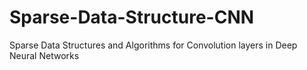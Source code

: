 # Sparse-Data-Structure-CNN
Sparse Data Structures and Algorithms for Convolution layers in Deep Neural Networks 
